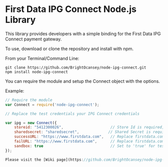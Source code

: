 First Data IPG Connect Node.js Library
=====================

This library provides developers with a simple binding for the First Data IPG Connect payment gateway.

To use, download or clone the repository and install with npm.

From your Terminal/Command Line:
```
git clone https://github.com/BrightOcansey/node-ipg-connect.git
npm install node-ipg-connect
```

You can require the module and setup the Connect object with the options.

Example:

```javascript
// Require the module
var Connect = require('node-ipg-connect');

// Replace the test credentials your IPG Connect credentials

var ipg = new Connect({
    storeid: "5412300026",                     // Store Id is required, replace 5412300026 with your Store Id
    sharedsecret: "sharedsecret",             // Shared Secret is required, replace sharedsecert with your Shared Secret
    successURL: "https://www.firstdata.com",   // Replace firstdata.com with your store URL to redirect customer after a succesfull payment
    failURL: "https://www.firstdata.com",      // Replace firstdata.com with your store URL to redirect customer after failed/declined payment
    sandbox: true                              // Set to 'true' for testing and 'false' for Live- Use the correct test or live credentials
});

Please visit the [Wiki page](https://github.com/BrightOcansey/node-ipg-connect/wiki/Node-IPG-Connect/) for a quick tutorial on how to build a simple IPG Connect payment app using Nodejs and Express with the node-ipg-connect module.
